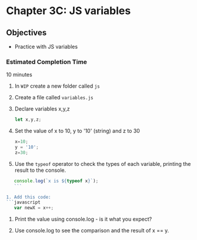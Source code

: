 # Chapter 3C: JS variables

## Objectives
* Practice with JS variables

### Estimated Completion Time 
10 minutes
 
1. In `WIP` create a new folder called `js`

1. Create a file called `variables.js` 

1. Declare variables x,y,z
    ```javascript
    let x,y,z;
    ```

1. Set the value of x to 10, y to '10' (string) and z to 30
    ```javascript
    x=10;
    y = '10';
    z=30;
    ```

1. Use the `typeof` operator to check the types of each variable, printing the result to the console.
 ```javascript
    console.log(`x is ${typeof x}`);
    ```

1. Add this code:
```javascript
    var newX = x++;
```

1. Print the value using console.log - is it what you expect?

1. Use console.log to see the comparison and the result of x == y. 

